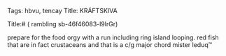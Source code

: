 Tags: hbvu, tencay
Title: KRÁFTSKIVA
  
Title:# ( rambling sb-46f46083-l9lrGr)  
  
prepare for the food orgy with a run including ring island looping. red fish that are in fact crustaceans and that is a c/g major chord mister leduq™